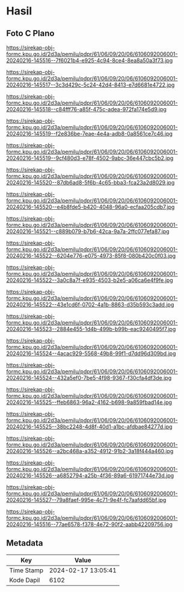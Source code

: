 # Hasil

## Foto C Plano

https://sirekap-obj-formc.kpu.go.id/2d3a/pemilu/pdpr/61/06/09/20/06/6106092006001-20240216-145516--7f6021b4-e925-4c94-8ce4-8ea8a50a3f73.jpg

https://sirekap-obj-formc.kpu.go.id/2d3a/pemilu/pdpr/61/06/09/20/06/6106092006001-20240216-145517--3c3d429c-5c24-42d4-8413-e7d6681e4722.jpg

https://sirekap-obj-formc.kpu.go.id/2d3a/pemilu/pdpr/61/06/09/20/06/6106092006001-20240216-145518--c84fff76-a85f-475c-adea-972fa174e5d9.jpg

https://sirekap-obj-formc.kpu.go.id/2d3a/pemilu/pdpr/61/06/09/20/06/6106092006001-20240216-145519--f2e836be-7eae-4e4a-adb8-0a8561ce7c46.jpg

https://sirekap-obj-formc.kpu.go.id/2d3a/pemilu/pdpr/61/06/09/20/06/6106092006001-20240216-145519--9cf480d3-e78f-4502-9abc-36e447cbc5b2.jpg

https://sirekap-obj-formc.kpu.go.id/2d3a/pemilu/pdpr/61/06/09/20/06/6106092006001-20240216-145520--87db6ad8-5f6b-4c65-bba3-fca23a2d8029.jpg

https://sirekap-obj-formc.kpu.go.id/2d3a/pemilu/pdpr/61/06/09/20/06/6106092006001-20240216-145520--e4b8fde5-b420-4048-96a0-ecfaa205cdb7.jpg

https://sirekap-obj-formc.kpu.go.id/2d3a/pemilu/pdpr/61/06/09/20/06/6106092006001-20240216-145521--c889b079-b7b6-42ca-9a7a-2ffc077efa87.jpg

https://sirekap-obj-formc.kpu.go.id/2d3a/pemilu/pdpr/61/06/09/20/06/6106092006001-20240216-145522--6204e776-e075-4973-85f8-080b420c0f03.jpg

https://sirekap-obj-formc.kpu.go.id/2d3a/pemilu/pdpr/61/06/09/20/06/6106092006001-20240216-145522--3a0c8a7f-e935-4503-b2e5-a06ca6e4f9fe.jpg

https://sirekap-obj-formc.kpu.go.id/2d3a/pemilu/pdpr/61/06/09/20/06/6106092006001-20240216-145522--43e1cd6f-0702-4a1b-8863-d35b593c3add.jpg

https://sirekap-obj-formc.kpu.go.id/2d3a/pemilu/pdpr/61/06/09/20/06/6106092006001-20240216-145523--2884e455-1d4b-499b-b99b-eac9240495f7.jpg

https://sirekap-obj-formc.kpu.go.id/2d3a/pemilu/pdpr/61/06/09/20/06/6106092006001-20240216-145524--4acac929-5568-49b8-99f1-d7dd96d309bd.jpg

https://sirekap-obj-formc.kpu.go.id/2d3a/pemilu/pdpr/61/06/09/20/06/6106092006001-20240216-145524--432a5ef0-7be5-4f98-9367-f30cfa4df3de.jpg

https://sirekap-obj-formc.kpu.go.id/2d3a/pemilu/pdpr/61/06/09/20/06/6106092006001-20240216-145525--ffeb6863-96a2-4162-b698-9a859fbad14e.jpg

https://sirekap-obj-formc.kpu.go.id/2d3a/pemilu/pdpr/61/06/09/20/06/6106092006001-20240216-145525--38bc2248-4d8f-40d1-a1bc-afdbae84277d.jpg

https://sirekap-obj-formc.kpu.go.id/2d3a/pemilu/pdpr/61/06/09/20/06/6106092006001-20240216-145526--a2bc468a-a352-4912-91b2-3a18f444a460.jpg

https://sirekap-obj-formc.kpu.go.id/2d3a/pemilu/pdpr/61/06/09/20/06/6106092006001-20240216-145526--a6852794-a25b-4f36-89a6-61971744e73d.jpg

https://sirekap-obj-formc.kpu.go.id/2d3a/pemilu/pdpr/61/06/09/20/06/6106092006001-20240216-145527--79a8faef-995e-4c71-9e4f-fc7aafdd65bf.jpg

https://sirekap-obj-formc.kpu.go.id/2d3a/pemilu/pdpr/61/06/09/20/06/6106092006001-20240216-145516--77ae6578-f378-4e72-90f2-aabb42209756.jpg


## Metadata

| Key        | Value               |
| ---------- | ------------------- |
| Time Stamp | 2024-02-17 13:05:41 |
| Kode Dapil | 6102                |



